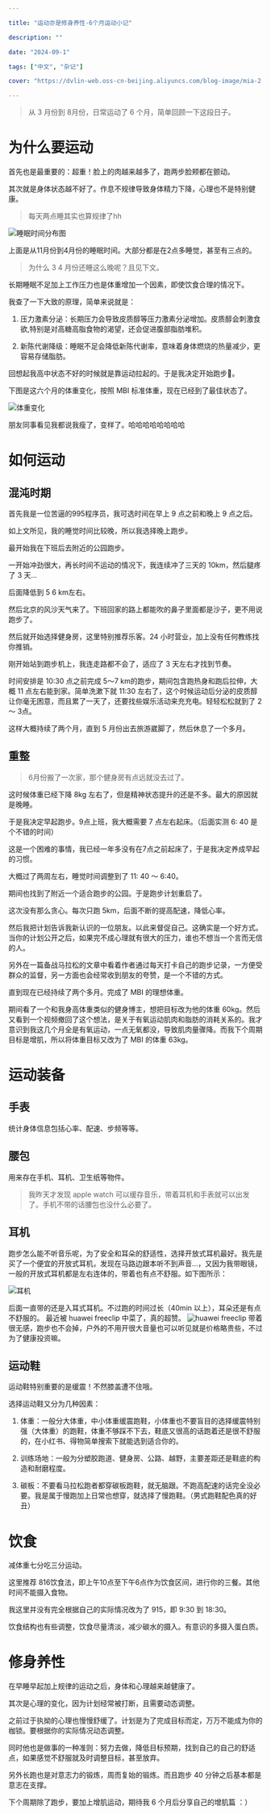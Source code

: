 ```yaml
---

title: "运动亦是修身养性-6个月运动小记"

description: ""

date: "2024-09-1"

tags: ["中文", "杂记"]

cover: "https://dvlin-web.oss-cn-beijing.aliyuncs.com/blog-image/mia-2.jpeg"

---
```



> 从 3 月份到 8月份，日常运动了 6 个月，简单回顾一下这段日子。

# 为什么要运动

首先也是最重要的：超重！脸上的肉越来越多了，跑两步脸颊都在颤动。

其次就是身体状态越不好了。作息不规律导致身体精力下降，心理也不是特别健康。

> 每天两点睡其实也算规律了hh


![睡眠时间分布图](https://dvlin-notes-assets.oss-cn-beijing.aliyuncs.com/2024/09/01/EHqZYioqgoprvgSntQ4oPasted%20image%2020240901171230.png)

  

上面是从11月份到4月份的睡眠时间。大部分都是在2点多睡觉，甚至有三点的。

> 为什么 3 4 月份还睡这么晚呢？且见下文。

长期睡眠不足加上工作压力也是体重增加一个因素，即使饮食合理的情况下。

我查了一下大致的原理，简单来说就是：

1. 压力激素分泌：长期压力会导致皮质醇等压力激素分泌增加。皮质醇会刺激食欲,特别是对高糖高脂食物的渴望，还会促进腹部脂肪堆积。

2. 新陈代谢降级：睡眠不足会降低新陈代谢率，意味着身体燃烧的热量减少，更容易存储脂肪。

回想起我高中状态不好的时候就是靠运动拉起的。于是我决定开始跑步🏃。

下图是这六个月的体重变化，按照 MBI 标准体重，现在已经到了最佳状态了。

![体重变化](https://dvlin-notes-assets.oss-cn-beijing.aliyuncs.com/2024/09/01/toLCLSaqJ6GAvi6aHCEXPasted%20image%2020240901165937.png)

  朋友同事看见我都说我瘦了，变样了。哈哈哈哈哈哈哈哈

# 如何运动

## 混沌时期

首先我是一位苦逼的995程序员，我可选时间在早上 9 点之前和晚上 9 点之后。

如上文所见，我的睡觉时间比较晚，所以我选择晚上跑步。

最开始我在下班后去附近的公园跑步。

一开始冲劲很大，再长时间不运动的情况下，我连续冲了三天的 10km，然后腿疼了 3 天...

后面降低到 5 6 km左右。

然后北京的风沙天气来了。下班回家的路上都能吹的鼻子里面都是沙子，更不用说跑步了。

然后就开始选择健身房，这里特别推荐乐客。24 小时营业，加上没有任何教练找你推销。

刚开始站到跑步机上，我连走路都不会了，适应了 3 天左右才找到节奏。

时间安排是 10:30 点之前完成 5～7 km的跑步，期间包含跑热身和跑后拉伸，大概 11 点左右能到家。简单洗漱下就 11:30 左右了，这个时候运动后分泌的皮质醇让你毫无困意，而且累了一天了，还要找些娱乐活动来充充电。轻轻松松就到了 2 ～ 3点。

这样大概持续了两个月，直到 5 月份出去旅游崴脚了，然后休息了一个多月。

## 重整

> 6月份搬了一次家，那个健身房有点远就没去过了。

这时候体重已经下降 8kg 左右了，但是精神状态提升的还是不多。最大的原因就是晚睡。

于是我决定早起跑步。9点上班，我大概需要 7 点左右起床。（后面实测 6: 40 是个不错的时间）

这是一个困难的事情，我已经一年多没有在7点之前起床了，于是我决定养成早起的习惯。

大概过了两周左右，睡觉时间调整到了 11: 40 ～ 6:40。

期间也找到了附近一个适合跑步的公园。于是跑步计划重启了。

这次没有那么贪心。每次只跑 5km，后面不断的提高配速，降低心率。

然后我把计划告诉我新认识的一位朋友。以此来督促自己。这确实是一个好方式。当你的计划公开之后，如果完不成心理就有很大的压力，谁也不想当一个言而无信的人。

另外在一篇备战马拉松的文章中看着作者通过每天打卡自己的跑步记录，一方便受群众的监督，另一方面也会经常收到朋友的夸赞，是一个不错的方式。

直到现在已经持续了两个多月。完成了 MBI 的理想体重。

期间看了一个和我身高体重类似的健身博主，想把目标改为他的体重 60kg。然后又看到一个视频撤回了这个想法，是关于有氧运动肌肉和脂肪的消耗关系的。我才意识到我这几个月全是有氧运动，一点无氧都没，导致肌肉量骤降。而我下个周期目标是增肌，所以将体重目标又改为了 MBI 的体重 63kg。

# 运动装备

## 手表

统计身体信息包括心率、配速、步频等等。

## 腰包

用来存在手机、耳机、卫生纸等物件。

> 我昨天才发现 apple watch 可以缓存音乐，带着耳机和手表就可以出发了。手机不带的话腰包也没什么必要了。
## 耳机

跑步怎么能不听音乐呢，为了安全和耳朵的舒适性，选择开放式耳机最好。我先是买了一个便宜的开放式耳机，发现在马路边跟本听不到声音...，又因为我带眼镜，一般的开放式耳机都是左右连体的，带着也有点不舒服。如下图所示：

![耳机](https://dvlin-notes-assets.oss-cn-beijing.aliyuncs.com/2024/09/01/NcdEjCbhYkA0WcbNtI8WPasted%20image%2020240901191508.png)

后面一直带的还是入耳式耳机。不过跑的时间过长（40min 以上），耳朵还是有点不舒服的。
最近被 huawei freeclip 中菜了，真的超赞。
![huawei freeclip](https://dvlin-notes-assets.oss-cn-beijing.aliyuncs.com/2024/09/01/1QftdMBNcC2Dcf8Bi99SPasted%20image%2020240901200053.png)
带着很无感，跑步也不会掉，户外的不用开很大音量也可以听见就是价格略贵些，不过为了健康投资嘛。


## 运动鞋

运动鞋特别重要的是缓震！不然膝盖遭不住哦。

选择运动鞋又分为几种因素：

1. 体重：一般分大体重，中小体重缓震跑鞋，小体重也不要盲目的选择缓震特别强（大体重）的跑鞋，体重不够踩不下去，鞋底又很高的话跑着还是很不舒服的，在小红书、得物简单搜索下就能选到适合你的。

2. 训练场地：一般为分塑胶跑道、健身房、公路、越野，主要差距还是鞋底的构造和耐磨程度。

3. 碳板：不要看马拉松跑者都穿碳板跑鞋，就无脑跟。不跑高配速的话完全没必要。我是属于慢跑加上日常也想穿，就选择了慢跑鞋。（男式跑鞋配色真的好丑）

# 饮食
减体重七分吃三分运动。

这里推荐 816饮食法，即上午10点至下午6点作为饮食区间，进行你的三餐。其他时间不能摄入食物。

我这里并没有完全根据自己的实际情况改为了 915，即 9:30 到 18:30。

饮食结构也有些调整，饮食尽量清淡，减少碳水的摄入。有意识的多摄入蛋白质。

# 修身养性

在早睡早起加上规律的运动之后，身体和心理越来越健康了。

其次是心理的变化，因为计划经常被打断，且需要动态调整。  

之前过于执拗的心理也慢慢舒缓了。计划是为了完成目标而定，万万不能成为你的枷锁。要根据你的实际情况动态调整。

同时他也是做事的一种准则：努力去做，降低目标预期，找到自己的自己的舒适点，如果感觉不舒服就及时调整目标，甚至放弃。

另外长跑也是对意志力的锻炼，周而复始的锻炼。而且跑步 40 分钟之后基本都是意志在支撑。

下个周期除了跑步，要加上增肌运动，期待我 6 个月后分享自己的增肌篇 ：）
